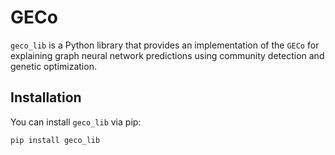 # GECo

`geco_lib` is a Python library that provides an implementation of the `GECo` for explaining graph neural network predictions using community detection and genetic optimization.

## Installation

You can install `geco_lib` via pip:

```bash
pip install geco_lib